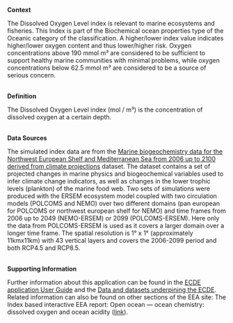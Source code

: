 <br />**Context**

The Dissolved Oxygen Level index is relevant to marine ecosystems and fisheries. This Index is part of the Biochemical ocean properties type of the Oceanic category of the classification.
A higher/lower index value indicates higher/lower oxygen content and thus lower/higher risk. Oxygen concentrations above 190 mmol m³ are considered to be sufficient to support healthy marine communities with minimal problems, while oxygen concentrations below 62.5 mmol m³ are considered to be a source of serious concern.

<br />**Definition**

The Dissolved Oxygen Level index (mol / m³) is the concentration of dissolved oxygen at a certain depth.

<br />**Data Sources**

The simulated index data are from the [Marine biogeochemistry data for the Northwest European Shelf and Mediterranean Sea from 2006 up to 2100 derived from climate projections](https://cds.climate.copernicus.eu/cdsapp#!/dataset/sis-marine-properties?tab=overview) dataset. The dataset contains a set of projected changes in marine physics and biogeochemical variables used to infer climate change indicators, as well as changes in the lower trophic levels (plankton) of the marine food web. Two sets of simulations were produced with the ERSEM ecosystem model coupled with two circulation models (POLCOMS and NEMO) over two different domains (pan european for POLCOMS or northwest european shelf for NEMO) and time frames from 2006 up to 2049 (NEMO-ERSEM) or 2099 (POLCOMS-ERSEM). Here only the data from POLCOMS-ERSEM is used as it covers a larger domain over a longer time frame. The spatial resolution is 1° x 1° (approximately 11kmx11km) with 43 vertical layers and covers the 2006-2099 period and both RCP4.5 and RCP8.5.

<br />**Supporting Information**

Further information about this application can be found in the [ECDE application User Guide](https://confluence.ecmwf.int/display/ECDE/1.+ECDE+Indicators+visualisation+application%3A+User+Guide) and the [Data and datasets underpining the ECDE](https://confluence.ecmwf.int/display/ECDE/2.+ECDE+indicators+and+input+datasets).
Related information can also be found on other sections of the EEA site:
The Index based interactive EEA report: Open ocean — ocean chemistry: dissolved oxygen and ocean acidity ([link](https://www.eea.europa.eu/publications/europes-changing-climate-hazards-1/open-ocean/open-ocean-ocean-chemistry)).
